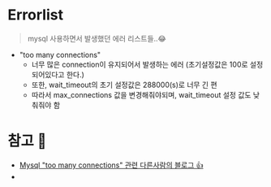 # Errorlist
> mysql 사용하면서 발생했던 에러 리스트들..😂

+ "too many connections"
   + 너무 많은 connection이 유지되어서 발생하는 에러 (초기설정값은 100로 설정되어있다고 한다.)
   + 또한, wait_timeout의 초기 설정값은 288000(s)로 너무 긴 편
   + 따라서 max_connections 값을 변경해줘야되며, wait_timeout 설정 값도 낮춰줘야 함


# 참고 💫
+ [Mysql "too many connections" 관련 다른사람의 블로그 👍](https://plogger.tistory.com/entry/MySQL-Too-many-connections-Max-Connection-%EC%A1%B0%EC%A0%95)
+ 

